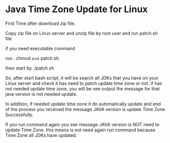# Java Time Zone Update for Linux

First Time after download zip file.

Copy zip file on Linux server and unzip file by root user and run patch.sh file

if you need executable command

run : chmod u+x patch.sh

then start by ./patch.sh

So, after start bash script, it will be search all JDKs that you have on your Linux server and check it has need to patch update time zone or not. if has not needed update time zone, you will be see output the message for that java version is not needed update.

In addition, if needed update time zone it do automatically update and end of the process you received the message JAVA version is update Time Zone Successfully.

If you run command again you see message JAVA version is NOT need to update Time Zone. this means is not need again run command because Time Zone all JDKs have updated.
